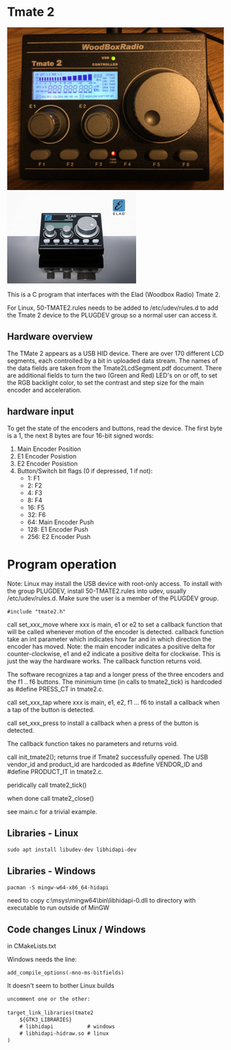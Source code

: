 # Tmate 2
![TMate 2](resources/tmate2_a.jpg)
![TMate 2](resources/tmate2.jpg)

This is a C program that interfaces with the Elad (Woodbox Radio) Tmate 2.

For Linux, 50-TMATE2.rules needs to be added to /etc/udev/rules.d to add the Tmate 2 device to the PLUGDEV group so a normal user can access it.

## Hardware overview

The TMate 2 appears as a USB HID device. There are over 170 different LCD segments, each controlled by a bit in uploaded data stream. The names of the data fields are taken from the Tmate2LcdSegment.pdf document. There are additional fields to turn the two (Green and Red) LED's on or off, to set the RGB backlight color, to set the contrast and step size for the main encoder and acceleration.

## hardware input
To get the state of the encoders and buttons, read the device. The first byte is a 1, the next 8 bytes are four 16-bit signed words:
1. Main Encoder Position
2. E1 Encoder Posistion
3. E2 Encoder Posistion
4. Button/Switch bit flags (0 if depressed, 1 if not):
    -   1: F1
    -   2: F2
    -   4: F3
    -   8: F4
    -  16: F5
    -  32: F6
    -  64: Main Encoder Push
    - 128: E1 Encoder Push
    - 256: E2 Encoder Push

# Program operation
Note: Linux may install the USB device with root-only access. To install with the group PLUGDEV, install 50-TMATE2.rules into udev, usually /etc/udev/rules.d. Make sure the user is a member of the PLUGDEV group.

```
#include "tmate2.h"
```

call set_xxx_move where xxx is main, e1 or e2 to set a callback function that will be called whenever motion of the encoder is detected. callback function take an int parameter which indicates how far and in which direction the encoder has moved. Note: the main encoder indicates a positive delta for counter-clockwise, e1 and e2 indicate a positive delta for clockwise. This is just the way the hardware works. The callback function returns void.

The software recognizes a tap and a longer press of the three encoders and the f1 .. f6 buttons. The minimium time (in calls to tmate2_tick) is hardcoded as #define PRESS_CT in tmate2.c. 

call set_xxx_tap where xxx is main, e1, e2, f1 ... f6 to install a callback when a tap of the button is detected.

call set_xxx_press to install a callback when a press of the button is detected. 

The callback function takes no parameters and returns void.


call init_tmate2();  returns true if Tmate2 successfully opened. The USB vendor_id and product_id are hardcoded as #define VENDOR_ID and #define PRODUCT_IT in tmate2.c.

peridically call tmate2_tick()

when done call tmate2_close()

see main.c for a trivial example.

## Libraries - Linux
```
sudo apt install libudev-dev libhidapi-dev
```

## Libraries - Windows
```
pacman -S mingw-w64-x86_64-hidapi
```
need to copy c:\msys\mingw64\bin\libhidapi-0.dll to directory with executable to run outside of MinGW

## Code changes Linux / Windows

in CMakeLists.txt

Windows needs the line:

```
add_compile_options(-mno-ms-bitfields)
```

It doesn't seem to bother Linux builds

```
uncomment one or the other:

target_link_libraries(tmate2
    ${GTK3_LIBRARIES}
    # libhidapi           # windows
    # libhidapi-hidraw.so # linux
)
```


